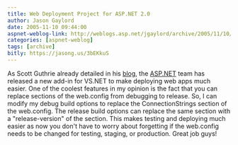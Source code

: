 ```yaml
---
title: Web Deployment Project for ASP.NET 2.0
author: Jason Gaylord
date: 2005-11-10 09:44:00
aspnet-weblog-link: http://weblogs.asp.net/jgaylord/archive/2005/11/10/430193.aspx
categories: [aspnet-weblog]
tags: [archive]
bitly: https://jasong.us/3bEKkuS
---
```


As Scott Guthrie already detailed in his [blog](http://weblogs.asp.net/scottgu/archive/2005/11/06.aspx), the [ASP.NET](http://www.asp.net/ "ASP.NET") team has released a new add-in for VS.NET to make deploying web apps much easier. One of the coolest features in my opinion is the fact that you can replace sections of the web.config from debugging to release. So, I can modify my debug build options to replace the ConnectionStrings section of the web.config. The release build options can replace the same section with a "release-version" of the section. This makes testing and deploying much easier as now you don't have to worry about forgetting if the web.config needs to be changed for testing, staging, or production. Great job guys!